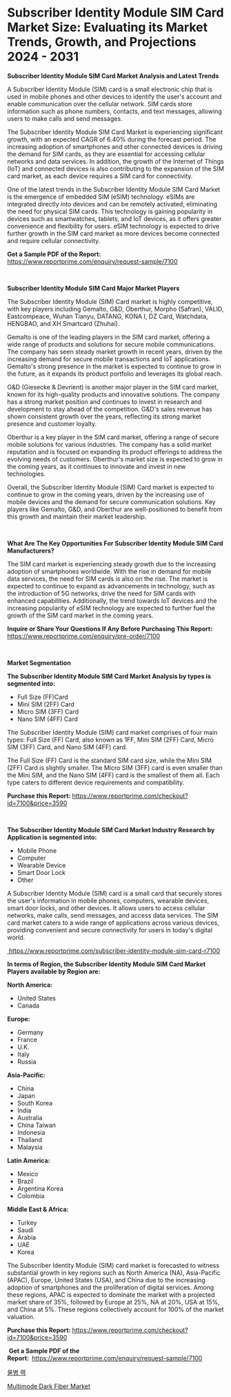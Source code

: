 <p><h1>Subscriber Identity Module SIM Card Market Size: Evaluating its Market Trends, Growth, and Projections 2024 - 2031</h1></p><p><strong>Subscriber Identity Module SIM Card Market Analysis and Latest Trends</strong></p>
<p><p>A Subscriber Identity Module (SIM) card is a small electronic chip that is used in mobile phones and other devices to identify the user's account and enable communication over the cellular network. SIM cards store information such as phone numbers, contacts, and text messages, allowing users to make calls and send messages.</p><p>The Subscriber Identity Module SIM Card Market is experiencing significant growth, with an expected CAGR of 6.40% during the forecast period. The increasing adoption of smartphones and other connected devices is driving the demand for SIM cards, as they are essential for accessing cellular networks and data services. In addition, the growth of the Internet of Things (IoT) and connected devices is also contributing to the expansion of the SIM card market, as each device requires a SIM card for connectivity.</p><p>One of the latest trends in the Subscriber Identity Module SIM Card Market is the emergence of embedded SIM (eSIM) technology. eSIMs are integrated directly into devices and can be remotely activated, eliminating the need for physical SIM cards. This technology is gaining popularity in devices such as smartwatches, tablets, and IoT devices, as it offers greater convenience and flexibility for users. eSIM technology is expected to drive further growth in the SIM card market as more devices become connected and require cellular connectivity.</p></p>
<p><strong>Get a Sample PDF of the Report:&nbsp;</strong> <a href="https://www.reportprime.com/enquiry/request-sample/7100">https://www.reportprime.com/enquiry/request-sample/7100</a></p>
<p>&nbsp;</p>
<p><strong>Subscriber Identity Module SIM Card Major Market Players</strong></p>
<p><p>The Subscriber Identity Module (SIM) Card market is highly competitive, with key players including Gemalto, G&D, Oberthur, Morpho (Safran), VALID, Eastcompeace, Wuhan Tianyu, DATANG, KONA I, DZ Card, Watchdata, HENGBAO, and XH Smartcard (Zhuhai). </p><p>Gemalto is one of the leading players in the SIM card market, offering a wide range of products and solutions for secure mobile communications. The company has seen steady market growth in recent years, driven by the increasing demand for secure mobile transactions and IoT applications. Gemalto's strong presence in the market is expected to continue to grow in the future, as it expands its product portfolio and leverages its global reach.</p><p>G&D (Giesecke & Devrient) is another major player in the SIM card market, known for its high-quality products and innovative solutions. The company has a strong market position and continues to invest in research and development to stay ahead of the competition. G&D's sales revenue has shown consistent growth over the years, reflecting its strong market presence and customer loyalty.</p><p>Oberthur is a key player in the SIM card market, offering a range of secure mobile solutions for various industries. The company has a solid market reputation and is focused on expanding its product offerings to address the evolving needs of customers. Oberthur's market size is expected to grow in the coming years, as it continues to innovate and invest in new technologies.</p><p>Overall, the Subscriber Identity Module (SIM) Card market is expected to continue to grow in the coming years, driven by the increasing use of mobile devices and the demand for secure communication solutions. Key players like Gemalto, G&D, and Oberthur are well-positioned to benefit from this growth and maintain their market leadership.</p></p>
<p>&nbsp;</p>
<p><strong>What Are The Key Opportunities For Subscriber Identity Module SIM Card Manufacturers?</strong></p>
<p><p>The SIM card market is experiencing steady growth due to the increasing adoption of smartphones worldwide. With the rise in demand for mobile data services, the need for SIM cards is also on the rise. The market is expected to continue to expand as advancements in technology, such as the introduction of 5G networks, drive the need for SIM cards with enhanced capabilities. Additionally, the trend towards IoT devices and the increasing popularity of eSIM technology are expected to further fuel the growth of the SIM card market in the coming years.</p></p>
<p><strong>Inquire or Share Your Questions If Any Before Purchasing This Report:</strong> <a href="https://www.reportprime.com/enquiry/pre-order/7100">https://www.reportprime.com/enquiry/pre-order/7100</a></p>
<p>&nbsp;</p>
<p><strong>Market Segmentation</strong></p>
<p><strong>The Subscriber Identity Module SIM Card Market Analysis by types is segmented into:</strong></p>
<p><ul><li>Full Size (FF)Card</li><li>Mini SIM (2FF) Card</li><li>Micro SIM (3FF) Card</li><li>Nano SIM (4FF) Card</li></ul></p>
<p><p>The Subscriber Identity Module (SIM) card market comprises of four main types: Full Size (FF) Card, also known as 1FF, Mini SIM (2FF) Card, Micro SIM (3FF) Card, and Nano SIM (4FF) card. </p><p>The Full Size (FF) Card is the standard SIM card size, while the Mini SIM (2FF) Card is slightly smaller. The Micro SIM (3FF) card is even smaller than the Mini SIM, and the Nano SIM (4FF) card is the smallest of them all. Each type caters to different device requirements and compatibility.</p></p>
<p><strong>Purchase this Report:&nbsp;</strong><a href="https://www.reportprime.com/checkout?id=7100&price=3590">https://www.reportprime.com/checkout?id=7100&price=3590</a></p>
<p>&nbsp;</p>
<p><strong>The Subscriber Identity Module SIM Card Market Industry Research by Application is segmented into:</strong></p>
<p><ul><li>Mobile Phone</li><li>Computer</li><li>Wearable Device</li><li>Smart Door Lock</li><li>Other</li></ul></p>
<p><p>A Subscriber Identity Module (SIM) card is a small card that securely stores the user's information in mobile phones, computers, wearable devices, smart door locks, and other devices. It allows users to access cellular networks, make calls, send messages, and access data services. The SIM card market caters to a wide range of applications across various devices, providing convenient and secure connectivity for users in today's digital world.</p></p>
<p><a href="https://www.reportprime.com/subscriber-identity-module-sim-card-r7100">&nbsp;https://www.reportprime.com/subscriber-identity-module-sim-card-r7100</a></p>
<p><strong>In terms of Region, the Subscriber Identity Module SIM Card Market Players available by Region are:</strong></p>
<p>
    <p> <strong> North America: </strong>
        <ul>
            <li>United States</li>
            <li>Canada</li>
        </ul>
        </p> 
    <p> <strong> Europe: </strong>
        <ul>
            <li>Germany</li>
            <li>France</li>
            <li>U.K.</li>
            <li>Italy</li>
            <li>Russia</li>
        </ul>
        </p> 
    <p> <strong> Asia-Pacific: </strong>
        <ul>
            <li>China</li>
            <li>Japan</li>
            <li>South Korea</li>
            <li>India</li>
            <li>Australia</li>
            <li>China Taiwan</li>
            <li>Indonesia</li>
            <li>Thailand</li>
            <li>Malaysia</li>
        </ul>
        </p> 
    <p> <strong> Latin America: </strong>
        <ul>
            <li>Mexico</li>
            <li>Brazil</li>
            <li>Argentina Korea</li>
            <li>Colombia</li>
        </ul>
        </p> 
    <p> <strong> Middle East & Africa: </strong>
        <ul>
            <li>Turkey</li>
            <li>Saudi</li>
            <li>Arabia</li>
            <li>UAE</li>
            <li>Korea</li>
        </ul>
    </p>
    </p>
<p><p>The Subscriber Identity Module (SIM) card market is forecasted to witness substantial growth in key regions such as North America (NA), Asia-Pacific (APAC), Europe, United States (USA), and China due to the increasing adoption of smartphones and the proliferation of digital services. Among these regions, APAC is expected to dominate the market with a projected market share of 35%, followed by Europe at 25%, NA at 20%, USA at 15%, and China at 5%. These regions collectively account for 100% of the market valuation.</p></p>
<p><strong>Purchase this Report: </strong><a href="https://www.reportprime.com/checkout?id=7100&price=3590">https://www.reportprime.com/checkout?id=7100&price=3590</a></p>
<p>&nbsp;<strong>Get a Sample PDF of the Report:&nbsp;&nbsp;</strong><a href="https://www.reportprime.com/enquiry/request-sample/7100">https://www.reportprime.com/enquiry/request-sample/7100</a></p>
<p><strong></strong></p>
<p><p><a href="https://github.com/oajzkywllm460/Market-Research-Report-List-1/blob/main/827532518961.md">물병 랙</a></p><p><a href="https://github.com/CliffMedina6/Market-Research-Report-List-4/blob/main/multimode-dark-fiber-market.md">Multimode Dark Fiber Market</a></p></p>